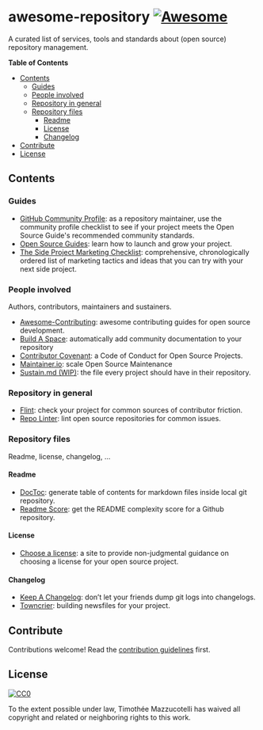 # awesome-repository [![Awesome](https://cdn.rawgit.com/sindresorhus/awesome/d7305f38d29fed78fa85652e3a63e154dd8e8829/media/badge.svg)](https://github.com/sindresorhus/awesome)

A curated list of services, tools and standards about (open source) repository
management.

<!-- START doctoc generated TOC please keep comment here to allow auto update -->
<!-- DON'T EDIT THIS SECTION, INSTEAD RE-RUN doctoc TO UPDATE -->
**Table of Contents**

- [Contents](#contents)
  - [Guides](#guides)
  - [People involved](#people-involved)
  - [Repository in general](#repository-in-general)
  - [Repository files](#repository-files)
    - [Readme](#readme)
    - [License](#license)
    - [Changelog](#changelog)
- [Contribute](#contribute)
- [License](#license-1)

<!-- END doctoc generated TOC please keep comment here to allow auto update -->

## Contents

### Guides
- [GitHub Community Profile](https://help.github.com/articles/viewing-your-community-profile/):
  as a repository maintainer, use the community profile checklist to see if your
  project meets the Open Source Guide's recommended community standards.
- [Open Source Guides](https://opensource.guide/):
  learn how to launch and grow your project.
- [The Side Project Marketing Checklist](https://github.com/karllhughes/side-project-marketing):
  comprehensive, chronologically ordered list of marketing tactics and ideas
  that you can try with your next side project.

### People involved
Authors, contributors, maintainers and sustainers.

- [Awesome-Contributing](https://github.com/mntnr/awesome-contributing):
  awesome contributing guides for open source development.
- [Build A Space](https://github.com/mntnr/build-a-space):
  automatically add community documentation to your repository
- [Contributor Covenant](https://www.contributor-covenant.org/):
  a Code of Conduct for Open Source Projects.
- [Maintainer.io](https://maintainer.io/):
  scale Open Source Maintenance
- [Sustain.md (WIP)](https://github.com/sustainers/sustain.md):
  the file every project should have in their repository.

### Repository in general
- [Flint](https://github.com/pengwynn/flint):
  check your project for common sources of contributor friction.
- [Repo Linter](https://github.com/todogroup/repolinter):
  lint open source repositories for common issues.

### Repository files
Readme, license, changelog, ...

#### Readme
- [DocToc](https://github.com/thlorenz/doctoc):
  generate table of contents for markdown files inside local git repository.
- [Readme Score](https://github.com/clayallsopp/readme-score):
  get the README complexity score for a Github repository.

#### License
- [Choose a license](https://choosealicense.com/):
  a site to provide non-judgmental guidance on choosing a license for your
  open source project.

#### Changelog
- [Keep A Changelog](http://keepachangelog.com/en/1.0.0/):
  don’t let your friends dump git logs into changelogs.
- [Towncrier](https://github.com/hawkowl/towncrier):
  building newsfiles for your project.

## Contribute
Contributions welcome! Read the [contribution guidelines](CONTRIBUTING.md) first.

## License
[![CC0](http://mirrors.creativecommons.org/presskit/buttons/88x31/svg/cc-zero.svg)](https://creativecommons.org/publicdomain/zero/1.0/)

To the extent possible under law, Timothée Mazzucotelli has waived all copyright
and related or neighboring rights to this work.
